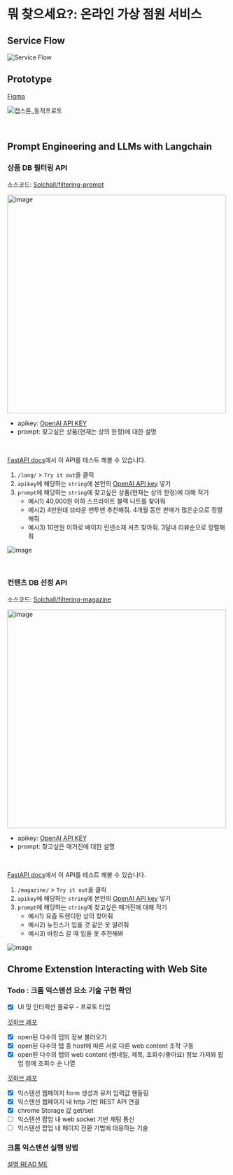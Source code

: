# 뭐 찾으세요?: 온라인 가상 점원 서비스

## Service Flow
![Service Flow](https://img1.daumcdn.net/thumb/R1280x0/?scode=mtistory2&fname=https%3A%2F%2Fblog.kakaocdn.net%2Fdn%2FXCSOD%2FbtsiOHaZXuD%2FJ2NNaPCC8urxb9AVehSeyK%2Fimg.png)

## Prototype

[Figma](https://www.figma.com/proto/yS1dxiMOGnS8T1DuY0D3aB/%EC%95%84%ED%82%A4%ED%85%8D%EC%B3%90?page-id=201%3A6&type=design&node-id=308-499&viewport=106%2C618%2C0.04&scaling=scale-down&starting-point-node-id=308%3A94)

![캡스톤_동적프로토](https://github.com/Solchall/.github/assets/71062967/540e803c-e885-4967-b428-3e9083b0f4d4)

<br>


## Prompt Engineering and LLMs with Langchain
### 상품 DB 필터링 API
소스코드: [Solchall/filtering-prompt](https://github.com/Solchall/filtering-prompt) <br>

<img width="500" alt="image" src="https://github.com/Solchall/.github/assets/71062967/69c7ef0a-5243-4163-ad1b-365e327b5de6">
<br>

- apikey: [OpenAI API KEY](https://platform.openai.com/account/api-keys)
- prompt: 찾고싶은 상품(현재는 상의 한정)에 대한 설명

<br>

[FastAPI docs](https://hidden-anchorage-81661.herokuapp.com/docs)에서 이 API를 테스트 해볼 수 있습니다. <br>
1. `/lang/` > `Try it out`을 클릭 <br>
2. `apikey`에 해당하는 `string`에 본인의 [OpenAI API key](https://platform.openai.com/account/api-keys) 넣기 <br>
3. `prompt`에 해당하는 `string`에 찾고싶은 상품(현재는 상의 한정)에 대해 적기 <br>
   - 예시1) 40,000원 이하 스프라이트 블랙 니트를 찾아줘 
   - 예시2) 4만원대 브라운 맨투맨 추천해줘. 4개월 동안 판매가 많은순으로 정렬해줘 
   - 예시3) 10만원 이하로 베이지 린넨소재 셔츠 찾아줘. 3달내 리뷰순으로 정렬해줘 

![image](https://github.com/Solchall/.github/assets/71062967/9339ce58-73c9-4427-ac94-bd2035126ecd)




<br>

### 컨텐츠 DB 선정 API
소스코드: [Solchall/filtering-magazine](https://github.com/Solchall/filtering-magazine) <br>

<img width="500" alt="image" src="https://github.com/Solchall/.github/assets/71062967/50ca84cf-28a3-4ff8-828f-736761ead0a3">
<br>

- apikey: [OpenAI API KEY](https://platform.openai.com/account/api-keys)
- prompt: 찾고싶은 매거진에 대한 설명

<br>

[FastAPI docs](https://gentle-sands-05392.herokuapp.com/docs)에서 이 API를 테스트 해볼 수 있습니다. <br>
1. `/magazine/` > `Try it out`을 클릭 <br>
2. `apikey`에 해당하는 `string`에 본인의 [OpenAI API key](https://platform.openai.com/account/api-keys) 넣기 <br>
3. `prompt`에 해당하는 `string`에 찾고싶은 매거진에 대해 적기 <br>
   - 예시1) 요즘 트렌디한 상의 찾아줘
   - 예시2) 뉴진스가 입을 것 같은 옷 알려줘
   - 예시3) 바캉스 갈 때 입을 옷 추천해봐

![image](https://github.com/Solchall/.github/assets/71062967/4effd7ce-ee19-4a2d-a92f-7a45e8240fe4)


## Chrome Extenstion Interacting with Web Site

### Todo : 크롬 익스텐션 요소 기술 구현 확인
* [x] UI 및 인터랙션 플로우  - 프로토 타입 <br/>

[깃허브 레포](https://github.com/Solchall/chrome-extension/tree/main/Crawl%20Multi%20Tabs%20-%20React)
* [x] open된 다수의 탭의 정보 불러오기
* [x] open된 다수의 탭 중 host에 따른 서로 다른 web content 조작 구동
* [x] open된 다수의 탭의 web content (썸네일, 제목, 조회수/좋아요) 정보 가져와 팝업 창에 조회수 순 나열<br/>

[깃허브 레포](https://github.com/Solchall/chrome-extension/tree/main/API%20-%20Option%20Page)
* [x] 익스텐션 웹페이지 form 생성과 유저 입력값 핸들링
* [x] 익스텐션 웹페이지 내 http 기반 REST API 연결
* [X] chrome Storage 값 get/set
* [ ] 익스텐션 팝업 내 web socket 기반 채팅 통신
* [ ] 익스텐션 팝업 내 페이지 전환 기법에 대응하는 기술 

### 크롬 익스텐션 실행 방법
[설명 READ ME](https://github.com/Solchall/chrome-extension/blob/main/Crawl%20Multi%20Tabs%20-%20React/README.md)




